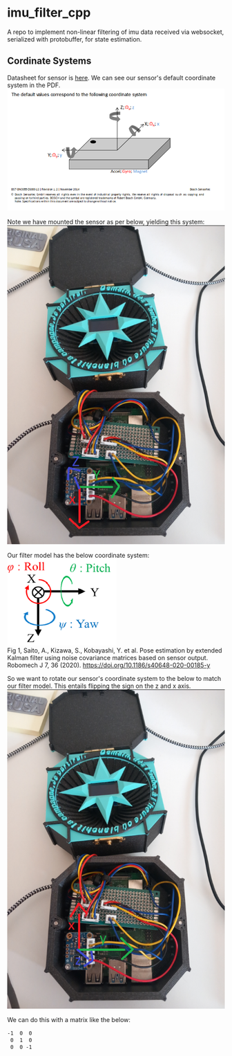 # imu_filter_cpp
A repo to implement non-linear filtering of imu data received via websocket, serialized with protobuffer, for state estimation.

## Cordinate Systems

Datasheet for sensor is [here](https://cdn-shop.adafruit.com/datasheets/BST_BNO055_DS000_12.pdf). We can see our sensor's default coordinate system in the PDF.   
![coordinate_system](assets/bosch_coordinate_system.png)

Note we have mounted the sensor as per below, yielding this system:    
![pre_rotation.png](assets/pre_rotation.png)

Our filter model has the below coordinate system:  
![saito_model_system](assets/saito_model_coordinates.PNG)  
Fig 1, Saito, A., Kizawa, S., Kobayashi, Y. et al. Pose estimation by extended Kalman filter using noise covariance matrices based on sensor output. Robomech J 7, 36 (2020). https://doi.org/10.1186/s40648-020-00185-y

So we want to rotate our sensor's coordinate system to the below to match our filter model. This entails flipping the sign on the z and x axis. 
![post_rotation.png](assets/post_rotation.png)

We can do this with a matrix like the below:
```
-1  0  0
 0  1  0
 0  0 -1
```